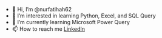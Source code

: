 - 👋 Hi, I’m @nurfatihah62
- 👀 I’m interested in learning Python, Excel, and SQL Query
- 🌱 I’m currently learning Microsoft Power Query
- 📫 How to reach me [LinkedIn](https://www.linkedin.com/in/nurfatihah-azmi-406466148/)

<!---
nurfatihah62/nurfatihah62 is a ✨ special ✨ repository because its `README.md` (this file) appears on your GitHub profile.
You can click the Preview link to take a look at your changes.
--->
